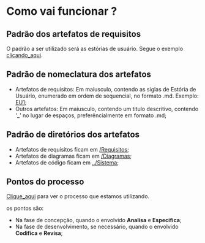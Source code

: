# Como vai funcionar ?

## Padrão dos artefatos de requisitos
O padrão a ser utilizado será as estórias de usuário. Segue o exemplo [clicando_aqui]().

## Padrão de nomeclatura dos artefatos
- Artefatos de requisitos: Em maiusculo, contendo as siglas de Estória de Usuário, enumerado em ordem de sequencial, no formato .md. Exemplo: [EU1]();
- Outros artefatos: Em maiusculo, contendo um titulo descritivo, contendo '_' no lugar de espaços, preferêncialmente em formato .md;

## Padrão de diretórios dos artefatos
- Artefatos de requisitos ficam em [/Requisitos]();
- Artefatos de diagramas ficam em [/Diagramas]();
- Artefatos de código ficam em [../Sistema]();

## Pontos do processo
[Clique_aqui](https://github.com/Welen1911/Katalogo/blob/main/Documenta%C3%A7%C3%A3o/Processo.md) para ver o processo que estamos utilizando.

os pontos são:
- Na fase de concepção, quando o envolvido **Analisa** e **Especifica**;
- Na fase de desenvolvimento, se necessário, quando o envolvido **Codifica** e **Revisa**;
  
